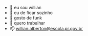 - 👋 eu sou willian
- 👀 eu de ficar sozinho
- 🌱 gosto de funk
- 💞️ quero trabalhar 
- 📫 willian.alberton@escola.pr.gov.br

<!---
willian1589/willian1589 is a ✨ special ✨ repository because its `README.md` (this file) appears on your GitHub profile.
You can click the Preview link to take a look at your changes.
--->
